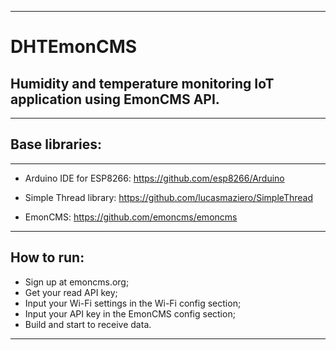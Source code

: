 ------------------------------------------
# DHTEmonCMS



Humidity and temperature monitoring IoT application using EmonCMS API.
------------------------------------------
------------------------------------------
## Base libraries:
------------------------------------------

- Arduino IDE for ESP8266:
      https://github.com/esp8266/Arduino
      
- Simple Thread library:
      https://github.com/lucasmaziero/SimpleThread
      
- EmonCMS:
      https://github.com/emoncms/emoncms
      
------------------------------------------
## How to run:

- Sign up at emoncms.org;
- Get your read API key;
- Input your Wi-Fi settings in the Wi-Fi config section;
- Input your API key in the EmonCMS config section;
- Build and start to receive data.

------------------------------------------
